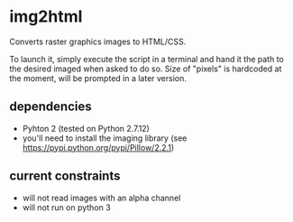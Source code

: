 # img2html
Converts raster graphics images to HTML/CSS.

To launch it, simply execute the script in a terminal and hand it the path to the desired imaged when asked to do so.
Size of "pixels" is hardcoded at the moment, will be prompted in a later version.

## dependencies
- Pyhton 2 (tested on Python 2.7.12)
- you'll need to install the imaging library (see https://pypi.python.org/pypi/Pillow/2.2.1)

## current constraints
- will not read images with an alpha channel
- will not run on python 3
